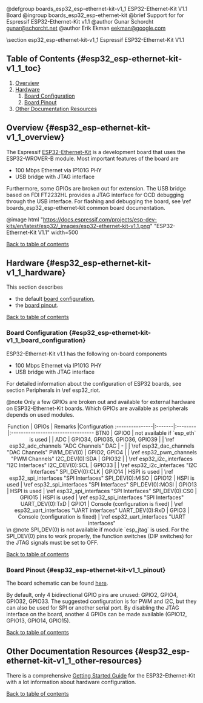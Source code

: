 <!--
SPDX-FileCopyrightText: 2018 Gunar Schorcht
SPDX-FileCopyrightText: 2020 Google LLC
SPDX-License-Identifier: LGPL-2.1-only
-->

@defgroup   boards_esp32_esp-ethernet-kit-v1_1 ESP32-Ethernet-Kit V1.1 Board
@ingroup    boards_esp32_esp-ethernet-kit
@brief      Support for for Espressif ESP32-Ethernet-Kit v1.1
@author     Gunar Schorcht <gunar@schorcht.net>
@author     Erik Ekman <eekman@google.com>

\section esp32_esp-ethernet-kit-v1_1 Espressif ESP32-Ethernet-Kit V1.1

## Table of Contents {#esp32_esp-ethernet-kit-v1_1_toc}

1. [Overview](#esp32_ethernet_kit_v1_1_overview)
2. [Hardware](#esp32_ethernet_kit_v1_1_hardware)
    1. [Board Configuration](#esp32_ethernet_kit_v1_1_board_configuration)
    2. [Board Pinout](#esp32_ethernet_kit_v1_1_pinout)
3. [Other Documentation Resources](#esp32_ethernet_kit_v1_1_other-resources)

## Overview {#esp32_esp-ethernet-kit-v1_1_overview}

The Espressif [ESP32-Ethernet-Kit](https://docs.espressif.com/projects/esp-idf/en/latest/esp32/hw-reference/esp32/get-started-ethernet-kit-v1.1.html) is a development board that uses the ESP32-WROVER-B module. Most important features of the board are

- 100 Mbps Ethernet via IP101G PHY
- USB bridge with JTAG interface

Furthermore, some GPIOs are broken out for extension. The USB bridge based on FDI FT2232HL provides a JTAG interface for OCD debugging through the USB interface.
For flashing and debugging the board, see \ref boards_esp32_esp-ethernet-kit common board documentation.

@image html "https://docs.espressif.com/projects/esp-dev-kits/en/latest/esp32/_images/esp32-ethernet-kit-v1.1.png" "ESP32-Ethernet-Kit V1.1" width=500

[Back to table of contents](#esp32_ethernet_kit_v1_1_toc)

## Hardware {#esp32_esp-ethernet-kit-v1_1_hardware}

This section describes

- the default [board configuration](#esp32_ethernet_kit_v1_1_board_configuration),
- the [board pinout](#esp32_ethernet_kit_v1_1_pinout).

[Back to table of contents](#esp32_ethernet_kit_v1_1_toc)

### Board Configuration {#esp32_esp-ethernet-kit-v1_1_board_configuration}

ESP32-Ethernet-Kit v1.1 has the following on-board components

- 100 Mbps Ethernet via IP101G PHY
- USB bridge with JTAG interface

For detailed information about the configuration of ESP32 boards, see
section Peripherals in \ref esp32_riot.

@note
Only a few GPIOs are broken out and available for external hardware on ESP32-Ethernet-Kit boards. Which GPIOs are available as peripherals depends on used modules.

<center>
Function        | GPIOs  | Remarks |Configuration
:---------------|:-------|:--------|:----------------------------------
BTN0            | GPIO0  | not available if `esp_eth` is used | |
ADC             | GPIO34, GPIO35, GPIO36, GPIO39 | | \ref esp32_adc_channels "ADC Channels"
DAC             | - | | \ref esp32_dac_channels "DAC Channels"
PWM_DEV(0)      | GPIO2, GPIO4 | | \ref esp32_pwm_channels "PWM Channels"
I2C_DEV(0):SDA  | GPIO32 | | \ref esp32_i2c_interfaces "I2C Interfaces"
I2C_DEV(0):SCL  | GPIO33 | | \ref esp32_i2c_interfaces "I2C Interfaces"
SPI_DEV(0):CLK  | GPIO14 | HSPI is used | \ref esp32_spi_interfaces "SPI Interfaces"
SPI_DEV(0):MISO | GPIO12 | HSPI is used | \ref esp32_spi_interfaces "SPI Interfaces"
SPI_DEV(0):MOSI | GPIO13 | HSPI is used | \ref esp32_spi_interfaces "SPI Interfaces"
SPI_DEV(0):CS0  | GPIO15  | HSPI is used | \ref esp32_spi_interfaces "SPI Interfaces"
UART_DEV(0):TxD | GPIO1  | Console (configuration is fixed) | \ref esp32_uart_interfaces "UART interfaces"
UART_DEV(0):RxD | GPIO3  | Console (configuration is fixed) | \ref esp32_uart_interfaces "UART interfaces"
</center>
\n
@note
SPI_DEV(0) is not available if module `esp_jtag` is used. For the SPI_DEV(0) pins to work properly, the function switches (DIP switches) for the JTAG signals must be set to OFF.

[Back to table of contents](#esp32_ethernet_kit_v1_1_toc)

### Board Pinout {#esp32_esp-ethernet-kit-v1_1_pinout}

The board schematic can be found [here](https://dl.espressif.com/dl/schematics/SCH_ESP32-ETHERNET-KIT_A_V1.1_20190711.pdf).

By default, only 4 bidirectional GPIO pins are unused: GPIO2, GPIO4, GPIO32, GPIO33. The suggested configuration is for PWM
and I2C, but they can also be used for SPI or another serial port. By disabling the JTAG interface on the board,
another 4 GPIOs can be made available (GPIO12, GPIO13, GPIO14, GPIO15).

[Back to table of contents](#esp32_ethernet_kit_v1_1_toc)

## Other Documentation Resources {#esp32_esp-ethernet-kit-v1_1_other-resources}

There is a comprehensive [Getting Started Guide](https://docs.espressif.com/projects/esp-idf/en/latest/esp32/hw-reference/esp32/get-started-ethernet-kit-v1.1.html) for the ESP32-Ethernet-Kit with a lot information about hardware configuration.

[Back to table of contents](#esp32_ethernet_kit_v1_1_toc)
